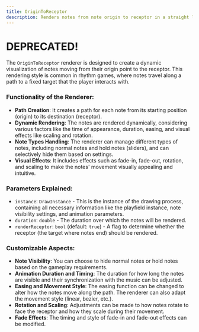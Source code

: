 ```yaml
---
title: OriginToReceptor
description: Renders notes from note origin to receptor in a straight line
---
```


# DEPRECATED!

The `OriginToReceptor` renderer is designed to create a dynamic visualization of notes moving from their origin point to the receptor. This rendering style is common in rhythm games, where notes travel along a path to a fixed target that the player interacts with.

### Functionality of the Renderer:

- **Path Creation**: It creates a path for each note from its starting position (origin) to its destination (receptor).
- **Dynamic Rendering**: The notes are rendered dynamically, considering various factors like the time of appearance, duration, easing, and visual effects like scaling and rotation.
- **Note Types Handling**: The renderer can manage different types of notes, including normal notes and hold notes (sliders), and can selectively hide them based on settings.
- **Visual Effects**: It includes effects such as fade-in, fade-out, rotation, and scaling to make the notes' movement visually appealing and intuitive.

### Parameters Explained:

- `instance`: `DrawInstance` - This is the instance of the drawing process, containing all necessary information like the playfield instance, note visibility settings, and animation parameters.
- `duration`: `double` - The duration over which the notes will be rendered.
- `renderReceptor`: `bool` (default: `true`) - A flag to determine whether the receptor (the target where notes end) should be rendered.

### Customizable Aspects:

- **Note Visibility**: You can choose to hide normal notes or hold notes based on the gameplay requirements.
- **Animation Duration and Timing**: The duration for how long the notes are visible and their synchronization with the music can be adjusted.
- **Easing and Movement Style**: The easing function can be changed to alter how the notes move along the path. The renderer can also adapt the movement style (linear, bezier, etc.).
- **Rotation and Scaling**: Adjustments can be made to how notes rotate to face the receptor and how they scale during their movement.
- **Fade Effects**: The timing and style of fade-in and fade-out effects can be modified.
